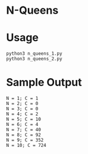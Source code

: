 # N-Queens

# Usage

```
python3 n_queens_1.py
python3 n_queens_2.py
```

# Sample Output

```
N = 1; C = 1
N = 2; C = 0
N = 3; C = 0
N = 4; C = 2
N = 5; C = 10
N = 6; C = 4
N = 7; C = 40
N = 8; C = 92
N = 9; C = 352
N = 10; C = 724
```
